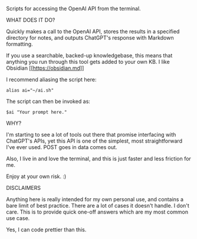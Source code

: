 Scripts for accessing the OpenAI API from the terminal.

WHAT DOES IT DO?

Quickly makes a call to the OpenAI API, stores the results in a specified directory for notes, and
outputs ChatGPT's response with Markdown formatting.

If you use a searchable, backed-up knowledgebase, this means that anything you run through this
tool gets added to your own KB. I like Obsidian [[https://obsidian.md]]

I recommend aliasing the script here:

```
alias ai="~/ai.sh"
```

The script can then be invoked as:

```
$ai "Your prompt here."
```

WHY?

I'm starting to see a lot of tools out there that promise interfacing with ChatGPT's APIs, yet
this API is one of the simplest, most straightforward I've ever used. POST goes in data comes out.

Also, I live in and love the terminal, and this is just faster and less friction for me.

Enjoy at your own risk. :)

DISCLAIMERS

Anything here is really intended for my own personal use, and contains a bare limit of best practice.
There are a lot of cases it doesn't handle. I don't care. This is to provide quick one-off answers
which are my most common use case.

Yes, I can code prettier than this.
